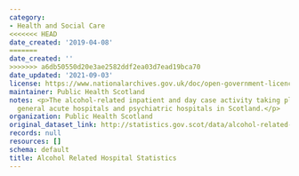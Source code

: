 ```yaml
---
category:
- Health and Social Care
<<<<<<< HEAD
date_created: '2019-04-08'
=======
date_created: ''
>>>>>>> a6db50550d20e3ae2582ddf2ea03d7ead19bca70
date_updated: '2021-09-03'
license: https://www.nationalarchives.gov.uk/doc/open-government-licence/version/3/
maintainer: Public Health Scotland
notes: <p>The alcohol-related inpatient and day case activity taking place within
  general acute hospitals and psychiatric hospitals in Scotland.</p>
organization: Public Health Scotland
original_dataset_link: http://statistics.gov.scot/data/alcohol-related-hospital-statistics
records: null
resources: []
schema: default
title: Alcohol Related Hospital Statistics
---
```

